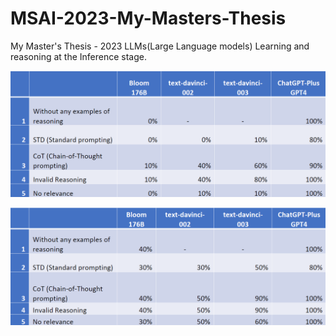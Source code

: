 # MSAI-2023-My-Masters-Thesis
My Master's Thesis - 2023 LLMs(Large Language models) Learning and reasoning at the Inference stage.

![Result for GSM8K (arithmetic reasoning)](https://github.com/VladGKulikov/MSAI-2023-My-Masters-Thesis/blob/main/Computational%20Experiment/Fig.30%20Result%20for%20GSM8K%20(arithmetic%20reasoning).png)

![Result for Bamboogle (Q&A reasoning about facts))](https://github.com/VladGKulikov/MSAI-2023-My-Masters-Thesis/blob/main/Computational%20Experiment/Fig.31%20Result%20for%20Bamboogle%20(Q%26A%20reasoning%20about%20facts).png)
